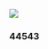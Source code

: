 ﻿[![](https://www.herokucdn.com/deploy/button.png)](https://heroku.com/deploy?template=https://github.com/e7ug7e/yehd7custrf.git)

### 44543

